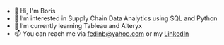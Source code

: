 - 👋 Hi, I'm Boris
- 👀 I’m interested in Supply Chain Data Analytics using SQL and Python
- 🌱 I’m currently learning Tableau and Alteryx
- 📫 You can reach me via fedinb@yahoo.com or my [LinkedIn](https://www.linkedin.com/in/borisfedin/)

<!---
fedinb/fedinb is a ✨ special ✨ repository because its `README.md` (this file) appears on your GitHub profile.
You can click the Preview link to take a look at your changes.
--->
